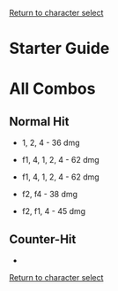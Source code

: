 [Return to character select](./index.md)  

# Starter Guide

# All Combos  

## Normal Hit  

- 1, 2, 4 - 36 dmg

- f1, 4, 1, 2, 4 - 62 dmg
- f1, 4, 1, 2, 4 - 62 dmg

- f2, f4 - 38 dmg
- f2, f1, 4 - 45 dmg

## Counter-Hit

- 

[Return to character select](./index.md)
